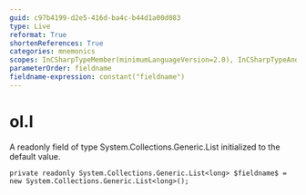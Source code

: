 ```yaml
---
guid: c97b4199-d2e5-416d-ba4c-b44d1a00d083
type: Live
reformat: True
shortenReferences: True
categories: mnemonics
scopes: InCSharpTypeMember(minimumLanguageVersion=2.0), InCSharpTypeAndNamespace(minimumLanguageVersion=2.0)
parameterOrder: fieldname
fieldname-expression: constant("fieldname")
---
```


# ol.l

A readonly field of type System.Collections.Generic.List<long> initialized to the default value.

```
private readonly System.Collections.Generic.List<long> $fieldname$ = new System.Collections.Generic.List<long>();
```
